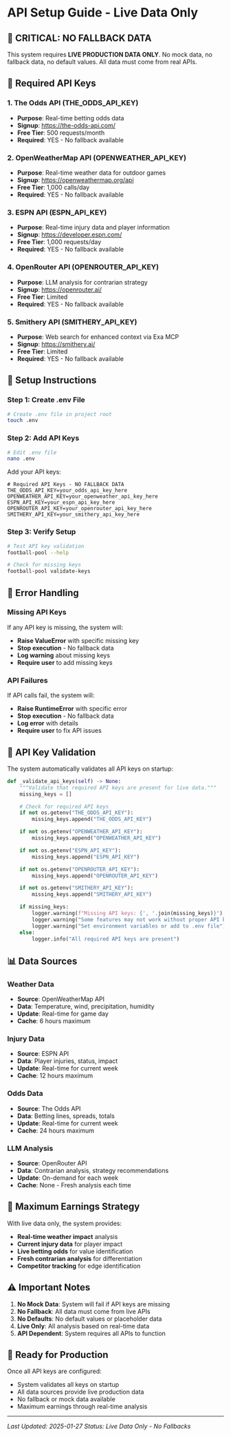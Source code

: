 # API Setup Guide - Live Data Only

## 🚨 **CRITICAL: NO FALLBACK DATA**

This system requires **LIVE PRODUCTION DATA ONLY**. No mock data, no fallback data, no default values. All data must come from real APIs.

## 🔑 **Required API Keys**

### **1. The Odds API (THE_ODDS_API_KEY)**
- **Purpose**: Real-time betting odds data
- **Signup**: https://the-odds-api.com/
- **Free Tier**: 500 requests/month
- **Required**: YES - No fallback available

### **2. OpenWeatherMap API (OPENWEATHER_API_KEY)**
- **Purpose**: Real-time weather data for outdoor games
- **Signup**: https://openweathermap.org/api
- **Free Tier**: 1,000 calls/day
- **Required**: YES - No fallback available

### **3. ESPN API (ESPN_API_KEY)**
- **Purpose**: Real-time injury data and player information
- **Signup**: https://developer.espn.com/
- **Free Tier**: 1,000 requests/day
- **Required**: YES - No fallback available

### **4. OpenRouter API (OPENROUTER_API_KEY)**
- **Purpose**: LLM analysis for contrarian strategy
- **Signup**: https://openrouter.ai/
- **Free Tier**: Limited
- **Required**: YES - No fallback available

### **5. Smithery API (SMITHERY_API_KEY)**
- **Purpose**: Web search for enhanced context via Exa MCP
- **Signup**: https://smithery.ai/
- **Free Tier**: Limited
- **Required**: YES - No fallback available

## 📝 **Setup Instructions**

### **Step 1: Create .env File**
```bash
# Create .env file in project root
touch .env
```

### **Step 2: Add API Keys**
```bash
# Edit .env file
nano .env
```

Add your API keys:
```env
# Required API Keys - NO FALLBACK DATA
THE_ODDS_API_KEY=your_odds_api_key_here
OPENWEATHER_API_KEY=your_openweather_api_key_here
ESPN_API_KEY=your_espn_api_key_here
OPENROUTER_API_KEY=your_openrouter_api_key_here
SMITHERY_API_KEY=your_smithery_api_key_here
```

### **Step 3: Verify Setup**
```bash
# Test API key validation
football-pool --help

# Check for missing keys
football-pool validate-keys
```

## 🚨 **Error Handling**

### **Missing API Keys**
If any API key is missing, the system will:
- **Raise ValueError** with specific missing key
- **Stop execution** - No fallback data
- **Log warning** about missing keys
- **Require user** to add missing keys

### **API Failures**
If API calls fail, the system will:
- **Raise RuntimeError** with specific error
- **Stop execution** - No fallback data
- **Log error** with details
- **Require user** to fix API issues

## 🔧 **API Key Validation**

The system automatically validates all API keys on startup:

```python
def _validate_api_keys(self) -> None:
    """Validate that required API keys are present for live data."""
    missing_keys = []

    # Check for required API keys
    if not os.getenv("THE_ODDS_API_KEY"):
        missing_keys.append("THE_ODDS_API_KEY")

    if not os.getenv("OPENWEATHER_API_KEY"):
        missing_keys.append("OPENWEATHER_API_KEY")

    if not os.getenv("ESPN_API_KEY"):
        missing_keys.append("ESPN_API_KEY")

    if not os.getenv("OPENROUTER_API_KEY"):
        missing_keys.append("OPENROUTER_API_KEY")

    if not os.getenv("SMITHERY_API_KEY"):
        missing_keys.append("SMITHERY_API_KEY")

    if missing_keys:
        logger.warning(f"Missing API keys: {', '.join(missing_keys)}")
        logger.warning("Some features may not work without proper API keys")
        logger.warning("Set environment variables or add to .env file")
    else:
        logger.info("All required API keys are present")
```

## 📊 **Data Sources**

### **Weather Data**
- **Source**: OpenWeatherMap API
- **Data**: Temperature, wind, precipitation, humidity
- **Update**: Real-time for game day
- **Cache**: 6 hours maximum

### **Injury Data**
- **Source**: ESPN API
- **Data**: Player injuries, status, impact
- **Update**: Real-time for current week
- **Cache**: 12 hours maximum

### **Odds Data**
- **Source**: The Odds API
- **Data**: Betting lines, spreads, totals
- **Update**: Real-time for current week
- **Cache**: 24 hours maximum

### **LLM Analysis**
- **Source**: OpenRouter API
- **Data**: Contrarian analysis, strategy recommendations
- **Update**: On-demand for each week
- **Cache**: None - Fresh analysis each time

## 🎯 **Maximum Earnings Strategy**

With live data only, the system provides:
- **Real-time weather impact** analysis
- **Current injury data** for player impact
- **Live betting odds** for value identification
- **Fresh contrarian analysis** for differentiation
- **Competitor tracking** for edge identification

## ⚠️ **Important Notes**

1. **No Mock Data**: System will fail if API keys are missing
2. **No Fallback**: All data must come from live APIs
3. **No Defaults**: No default values or placeholder data
4. **Live Only**: All analysis based on real-time data
5. **API Dependent**: System requires all APIs to function

## 🚀 **Ready for Production**

Once all API keys are configured:
- System validates all keys on startup
- All data sources provide live production data
- No fallback or mock data available
- Maximum earnings through real-time analysis

---
*Last Updated: 2025-01-27*
*Status: Live Data Only - No Fallbacks*
